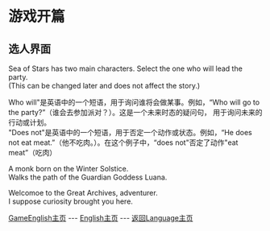 # 游戏开篇
选人界面    
-----------------------------
Sea of Stars has two main characters. Select the one who will lead the party.      
(This can be changed later and does not affect the story.)     

Who will"是英语中的一个短语，用于询问谁将会做某事。例如，“Who will go to the party?”（谁会去参加派对？）。这是一个未来时态的疑问句， 用于询问未来的行动或计划。     
"Does not"是英语中的一个短语，用于否定一个动作或状态。例如，“He does not eat meat.”（他不吃肉。）。在这个例子中，“does not"否定了动作"eat meat”（吃肉）     

A monk born on the Winter Solstice.        
Walks the path of the Guardian Goddess Luana.     

Welcomoe to the Great Archives, adventurer.    
I suppose curiosity brought you here.    

[GameEnglish主页](../GAME_ENGLISH.md) --- [English主页](../../ENGLISH.md) --- [返回Language主页](../../../LANGUAGE.md)     